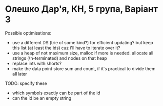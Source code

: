 # Олешко Дар'я, КН, 5 група, Варіант 3

Possible optimisations:

- use a different DS (trie of some kind?) for efficient updating? but keep this list (at least the ids) cuz i'll have to iterate over it?
- use a heap of not maximum size, malloc if more is needed. allocate all strings (\n-terminated) and nodes on that heap
- replace ints with shorts?
- make the data point store sum and count, if it's practical to divide them all later

TODO: specify these

- which symbols exactly can be part of the id
- can the id be an empty string
